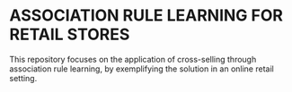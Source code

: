 # ASSOCIATION RULE LEARNING FOR RETAIL STORES
 This repository focuses on the application of cross-selling through association rule learning, by exemplifying the solution in an online retail setting.
